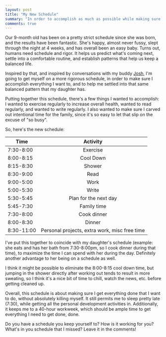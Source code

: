 ```yaml
---
layout: post
title: "My New Schedule"
summary: "In order to accomplish as much as possible while making sure I get ample family time, I'm putting myself on a new schedule. From exercise to reading, to work and time with the family, this schedule should make sure I keep everything balanced while getting everything I want done."
comments: true
---
```


Our 9-month old has been on a pretty strict schedule since she was born, and the results have been fantastic. She's happy, almost never fussy, slept through the night at 4 weeks, and has overall been an easy baby. Turns out, humans need schedule and rigor. It helps us predict what's coming next, settle into a comfortable routine, and establish patterns that help us keep a balanced life.

Inspired by that, and inspired by conversations with my buddy [Josh](http://www.joshtronic.com), I'm going to get myself on a more rigorous schedule, in order to make sure I accomplish everything I want to, and to help me settled into that same balanced pattern that my daughter has.

Putting together this schedule, there's a few things I wanted to accomplish: I wanted to exercise regularly to increase overall health, wanted to read regularly, and wanted to write regularly. I also wanted to make sure I carved out intentional time for the family, since it's so easy to let that slip on the excuse of "so busy".

So, here's the new schedule:

|  Time  |  Activity  |
|--------|:------------:|
|7:30-8:00|Exercise|
|8:00-8:15|Cool Down|
|8:15-8:30|Shower|
|8:30-9:00|Read|
|9:00-5:00|Work|
|5:00-5:30|Write|
|5:30-5:45|Plan for the next day|
|5:45-7:30|Family time|
|7:30-8:00|Cook dinner|
|8:00-8:30|Dinner|
|8:30-11:00|Personal projects, extra work, misc free time|


I've put this together to coincide with my daughter's schedule (example: she eats and has her bath from 7:30-8:00pm, so I cook dinner during that time), to maximize the time I can spend with her during the day. Definitely another advantage to her being on a schedule as well.

I think it might be possible to eliminate the 8:00-8:15 cool down time, but jumping in the shower directly after working out tends to result in more sweating, so I think it's a nice bit of time to chill, watch the news, etc. before getting cleaned up.

Overall, this schedule is about making sure I get everything done that I want to do, without absolutely killing myself. It still permits me to sleep pretty late (7:30), while getting all the personal development activities in. Additionally, it keeps me to a 40-hour workweek, which should be ample time to get everything I need to get done, done.

Do you have a schedule you keep yourself to? How is it working for you? What's in you schedule that I missed? Leave it in the comments!
